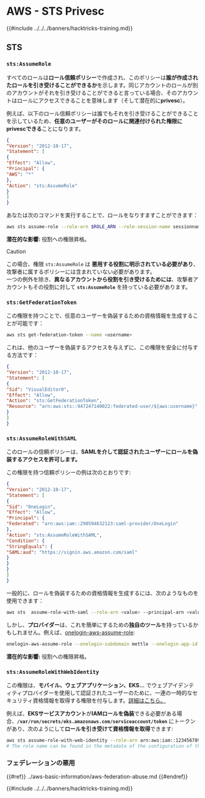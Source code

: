 # AWS - STS Privesc

{{#include ../../../banners/hacktricks-training.md}}

## STS

### `sts:AssumeRole`

すべてのロールは**ロール信頼ポリシー**で作成され、このポリシーは**誰が作成されたロールを引き受けることができるか**を示します。同じアカウントのロールが別のアカウントがそれを引き受けることができると言っている場合、そのアカウントはロールにアクセスできることを意味します（そして潜在的に**privesc**）。

例えば、以下のロール信頼ポリシーは誰でもそれを引き受けることができることを示しているため、**任意のユーザーがそのロールに関連付けられた権限にprivescできる**ことになります。
```json
{
"Version": "2012-10-17",
"Statement": [
{
"Effect": "Allow",
"Principal": {
"AWS": "*"
},
"Action": "sts:AssumeRole"
}
]
}
```
あなたは次のコマンドを実行することで、ロールをなりすますことができます：
```bash
aws sts assume-role --role-arn $ROLE_ARN --role-session-name sessionname
```
**潜在的な影響:** 役割への権限昇格。

> [!CAUTION]
> この場合、権限 `sts:AssumeRole` は **悪用する役割に明示されている必要があり**、攻撃者に属するポリシーには含まれていない必要があります。\
> 一つの例外を除き、**異なるアカウントから役割を引き受けるためには**、攻撃者アカウントもその役割に対して **`sts:AssumeRole`** を持っている必要があります。

### **`sts:GetFederationToken`**

この権限を持つことで、任意のユーザーを偽装するための資格情報を生成することが可能です：
```bash
aws sts get-federation-token --name <username>
```
これは、他のユーザーを偽装するアクセスを与えずに、この権限を安全に付与する方法です：
```json
{
"Version": "2012-10-17",
"Statement": [
{
"Sid": "VisualEditor0",
"Effect": "Allow",
"Action": "sts:GetFederationToken",
"Resource": "arn:aws:sts::947247140022:federated-user/${aws:username}"
}
]
}
```
### `sts:AssumeRoleWithSAML`

このロールの信頼ポリシーは、**SAMLを介して認証されたユーザーにロールを偽装するアクセスを許可します。**

この権限を持つ信頼ポリシーの例は次のとおりです:
```json
{
"Version": "2012-10-17",
"Statement": [
{
"Sid": "OneLogin",
"Effect": "Allow",
"Principal": {
"Federated": "arn:aws:iam::290594632123:saml-provider/OneLogin"
},
"Action": "sts:AssumeRoleWithSAML",
"Condition": {
"StringEquals": {
"SAML:aud": "https://signin.aws.amazon.com/saml"
}
}
}
]
}
```
一般的に、ロールを偽装するための資格情報を生成するには、次のようなものを使用できます：
```bash
aws sts  assume-role-with-saml --role-arn <value> --principal-arn <value>
```
しかし、**プロバイダー**は、これを簡単にするための**独自のツール**を持っているかもしれません。例えば、[onelogin-aws-assume-role](https://github.com/onelogin/onelogin-python-aws-assume-role):
```bash
onelogin-aws-assume-role --onelogin-subdomain mettle --onelogin-app-id 283740 --aws-region eu-west-1 -z 3600
```
**潜在的な影響:** 役割への権限昇格。

### `sts:AssumeRoleWithWebIdentity`

この権限は、**モバイル、ウェブアプリケーション、EKS...** でウェブアイデンティティプロバイダーを使用して認証されたユーザーのために、一連の一時的なセキュリティ資格情報を取得する権限を付与します。[詳細はこちら。](https://docs.aws.amazon.com/STS/latest/APIReference/API_AssumeRoleWithWebIdentity.html)

例えば、**EKSサービスアカウント**が**IAMロールを偽装**できる必要がある場合、**`/var/run/secrets/eks.amazonaws.com/serviceaccount/token`** にトークンがあり、次のようにして**ロールを引き受けて資格情報を取得**できます:
```bash
aws sts assume-role-with-web-identity --role-arn arn:aws:iam::123456789098:role/<role_name> --role-session-name something --web-identity-token file:///var/run/secrets/eks.amazonaws.com/serviceaccount/token
# The role name can be found in the metadata of the configuration of the pod
```
### フェデレーションの悪用

{{#ref}}
../aws-basic-information/aws-federation-abuse.md
{{#endref}}

{{#include ../../../banners/hacktricks-training.md}}
